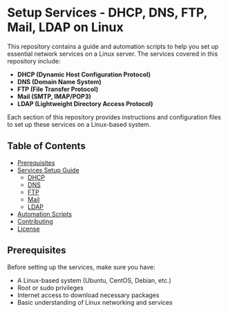 # Setup Services - DHCP, DNS, FTP, Mail, LDAP on Linux

This repository contains a guide and automation scripts to help you set up essential network services on a Linux server. The services covered in this repository include:

- **DHCP (Dynamic Host Configuration Protocol)**
- **DNS (Domain Name System)**
- **FTP (File Transfer Protocol)**
- **Mail (SMTP, IMAP/POP3)**
- **LDAP (Lightweight Directory Access Protocol)**

Each section of this repository provides instructions and configuration files to set up these services on a Linux-based system.

## Table of Contents

- [Prerequisites](#prerequisites)
- [Services Setup Guide](#services-setup-guide)
  - [DHCP](#dhcp)
  - [DNS](#dns)
  - [FTP](#ftp)
  - [Mail](#mail)
  - [LDAP](#ldap)
- [Automation Scripts](#automation-scripts)
- [Contributing](#contributing)
- [License](#license)

## Prerequisites

Before setting up the services, make sure you have:

- A Linux-based system (Ubuntu, CentOS, Debian, etc.)
- Root or sudo privileges
- Internet access to download necessary packages
- Basic understanding of Linux networking and services
